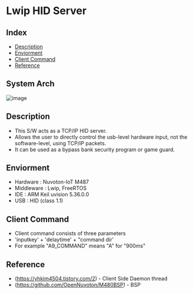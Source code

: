 # Lwip HID Server
## Index
  - [Description](#description) 
  - [Enviorment](#enviorment) 
  - [Client Command](#client-command)
  - [Reference](#reference)
  
## System Arch
![image](https://user-images.githubusercontent.com/108905975/185017083-88404179-c6af-482a-b80c-656b0135556b.png)


## Description
<!--Wirte one paragraph of project description -->  
- This S/W acts as a TCP/IP HID server.  
- Allows the user to directly control the usb-level hardware input, not the software-level, using TCP/IP packets.
- It can be used as a bypass bank security program or game guard.  

## Enviorment
<!-- Write enviromnet about this project -->
- Hardware : Nuvoton-IoT M487 
- Middleware : Lwip, FreeRTOS 
- IDE : ARM Keil uvision 5.36.0.0
- USB : HID (class 1.1)

## Client Command 
 - Client command consists of three parameters
 - 'inputkey' + 'delaytime' + "command dir' 
 - For example "A9_COMMAND" means "A" for "900ms" 
<!--
## Deployment
 Add additional notes about how to deploy this on a live system
 -->
## Reference
<!-- Write the way to contribute -->
 - (https://yhkim4504.tistory.com/2) - Client Side Daemon thread
 - (https://github.com/OpenNuvoton/M480BSP) - BSP

